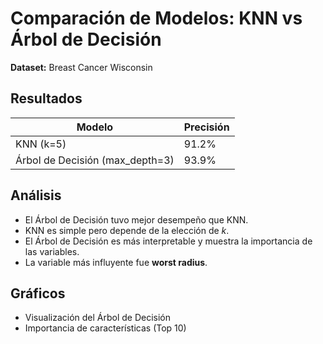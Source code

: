# Comparación de Modelos: KNN vs Árbol de Decisión  
**Dataset:** Breast Cancer Wisconsin  

## Resultados
| Modelo | Precisión |
|--------|-----------|
| KNN (k=5) | 91.2% |
| Árbol de Decisión (max_depth=3) | 93.9% |

## Análisis
- El Árbol de Decisión tuvo mejor desempeño que KNN.  
- KNN es simple pero depende de la elección de *k*.  
- El Árbol de Decisión es más interpretable y muestra la importancia de las variables.  
- La variable más influyente fue **worst radius**.  

## Gráficos
- Visualización del Árbol de Decisión  
- Importancia de características (Top 10)  
